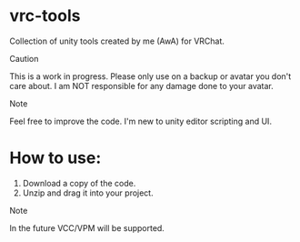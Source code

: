 # vrc-tools
Collection of unity tools created by me (AwA) for VRChat.

> [!CAUTION]
> This is a work in progress. Please only use on a backup or avatar you don't care about.
> I am NOT responsible for any damage done to your avatar.

> [!NOTE]
> Feel free to improve the code. I'm new to unity editor scripting and UI.

# How to use:
1. Download a copy of the code.
2. Unzip and drag it into your project.

> [!NOTE]
> In the future VCC/VPM will be supported.